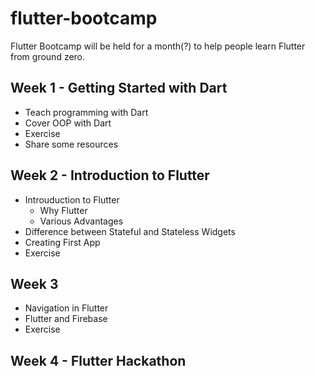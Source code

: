 # flutter-bootcamp

Flutter Bootcamp will be held for a month(?) to help people learn Flutter from ground zero.

## Week 1 - Getting Started with Dart

- Teach programming with Dart
- Cover OOP with Dart
- Exercise
- Share some resources

## Week 2 - Introduction to Flutter

- Introuduction to Flutter
    - Why Flutter
    - Various Advantages
- Difference between Stateful and Stateless Widgets
- Creating First App
- Exercise

## Week 3 

- Navigation in Flutter
- Flutter and Firebase
- Exercise

## Week 4 - Flutter Hackathon